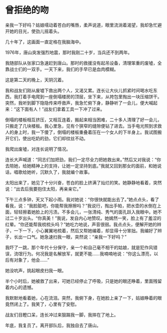 # 曾拒绝的吻

亲我一下好吗？姑娘嚅动着苍白的嘴唇，柔声说道，眼里流淌着渴望，我却急忙避开她的目光，使劲儿摇着头。 

几十年了，这画面一直定格在我脑海中。 

1976年，唐山突发强烈地震，那时我刚二十岁，当兵还不到两年。 

我随部队从张家口急速赶到唐山。那时的救援没有起吊设备，清理笨重的废墟，全靠战士们的一双手。一天下来，我们的手早已是血肉模糊。 

这是第二天的晚上，天阴沉着。 

我和战友们刚从废墟下救出两个人，又渴又累。连长让大伙儿抓紧时间喝水吃东西，我打着手电爬到一座倒塌楼房的顶层，坐下来，从挎包里掏出一块压缩饼干。突然，我听到脚下隐隐传来呼救声，我急忙俯下身，静静听了一会儿，便大喊起来：“这下面有人！”战友们拿着工具一下冲了过来。 

倒塌的楼板相互挤压，又相互连着，搬起来相当困难，二十多人清理了好一会儿，只搬走了几块楼板。我心里急，见有个狭窄的缝隙便钻了进去。当手电光照到求救人的身上时，我一下傻了，倒塌的楼板重叠着压在一个女人的下半身上。我试图搬开它们，使出吃奶的劲，它们却纹丝不动。 

我爬出废墟，对连长说明了情况。 

连长大声喊道：“同志们加把劲，我们一定尽全力把她救出来。”然后又对我说：“你去陪她，给她精神上的支持，让她一定坚持到底。”我就又回到那女的面前，和她说话，唱歌给她听，沉默久了，我就编个故事。 

太阳出来了，她见了十分兴奋，苍白的脸上挤满了灿烂的笑。她静静地看着，突然说：“出去后我要抱住太阳，再亲亲它。” 

下午三点多钟，天又下起小雨。我对她说：“你很快就能出去了。”她点点头，看了看我，说：“我脸脏吧，你能帮我擦擦吗？”我说行，掏出手帕，把水壶的水倒在上面，轻轻擦着她脸上的污渍。不多会儿，一张清纯、秀气的面孔跃入我眼中。她不过二十岁出头。“你真美！”我说，发自内心地赞叹。她嫣然一笑，脸上有了羞涩的红晕。“你还能帮我梳梳头吗？”她吃力地说，声音很弱。我点点头，便解开她的辫子，一下一下，小心翼翼地梳着，然后又帮她编着，却显得十分笨拙。我编好了辫子，长出一口气。她急速扫我一眼，突然说：“亲我一下好吗？” 

我吓了一跳，那个年代十分保守，亲一个和自己毫不相干的姑娘，就是犯作风错误，流氓行为。何况我是名解放军，就更不能……我喃喃地说：“你这么漂亮，以后有对象了，他会……” 

她没吭声，挑起眼皮扫我一眼。 

半个小时后，她被救了出来，可她已经停止了呼吸，只是她的眼还睁着，里面残留着内心的遗憾。 

我默默地看着她，心在流泪。突然，我俯下身，在她脸上亲了一下，姑娘睁着的眼竟然闭上了。我笑了，心里有了安慰。 

战友们目瞪口呆，连长冲过来狠踹我一脚，我摔在了地上。 

年底，我复员了。离开部队后，我独自去了唐山。